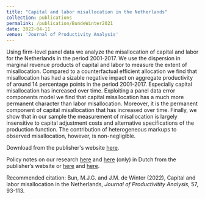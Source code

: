 ```yaml
---
title: "Capital and labor misallocation in the Netherlands"
collection: publications
permalink: /publication/BundeWinter2021
date: 2022-04-11
venue: 'Journal of Productivity Analysis'
---
```

Using firm-level panel data we  analyze the misallocation of capital and labor for the Netherlands in the period 2001-2017. We use the dispersion in marginal revenue products of capital and labor to measure the extent of misallocation. Compared to a counterfactual efficient allocation we find that misallocation has had a sizable negative impact on aggregate productivity of around 14 percentage points in the period 2001-2017. Especially capital misallocation has increased over time. Exploiting a panel data error components model we find that capital misallocation has a much more permanent character than labor misallocation. Moreover, it is the permanent component of capital misallocation that has increased over time. Finally, we show that in our sample the measurement of misallocation is largely insensitive to capital adjustment costs and alternative specifications of the production function. The contribution of heterogeneous markups to observed misallocation, however, is non-negligible.

Download from the publisher's website [here](https://doi.org/10.1007/s11123-021-00622-z).

Policy notes on our research [here](https://esb.nu/misallocatie-kapitaal-en-arbeid-tijdens-coronacrisis-verder-toegenomen/) and [here](https://esb.nu/misallocatie-van-kapitaal-en-arbeid-in-de-nederlandse-economie-toegenomen/) (only) in Dutch from the publisher’s website or [here](https://jasperdewinter.github.io/pp/files/BundeWinter2022.pdf) and [here](https://jasperdewinter.github.io/pp/files/DeWinterBun_2019.pdf).

Recommended citation: Bun, M.J.G. and J.M. de Winter (2022), Capital and labor misallocation in the Netherlands, <i>Journal of Productivitity Analysis</i>, 57, 93-113.
